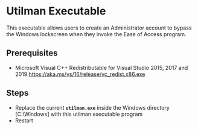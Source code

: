 # Utilman Executable
This executable allows users to create an Administrator account to bypass the Windows lockscreen when they invoke the Ease of Access program.

## Prerequisites 
*  Microsoft Visual C++ Redistributable for Visual Studio 2015, 2017 and 2019 https://aka.ms/vs/16/release/vc_redist.x86.exe

## Steps
* Replace the current **`utilman.exe`** inside the Windows directory  [C:\Windows] with this utilman executable program
* Restart 
